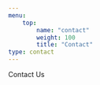 ```yaml
---
menu:
    top:
        name: "contact"
        weight: 100
        title: "Contact"
type: contact
---
```


Contact Us
